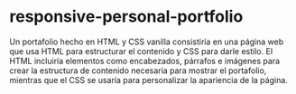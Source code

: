 # responsive-personal-portfolio
 Un portafolio hecho en HTML y CSS vanilla consistiría en una página web que usa HTML para estructurar el contenido y CSS para darle estilo. El HTML incluiría elementos como encabezados, párrafos e imágenes para crear la estructura de contenido necesaria para mostrar el portafolio, mientras que el CSS se usaría para personalizar la apariencia de la página.
